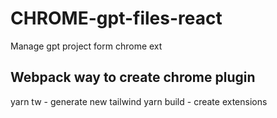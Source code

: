 # CHROME-gpt-files-react

Manage gpt project form chrome ext

## Webpack way to create chrome plugin

yarn tw - generate new tailwind
yarn build - create extensions


